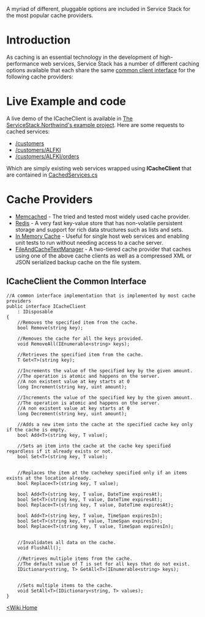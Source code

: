 A myriad of different, pluggable options are included in Service Stack for the most popular cache providers.

# Introduction

As caching is an essential technology in the development of high-performance web services, Service Stack has a number of different caching options available that each share the same
[common client interface](https://github.com/ServiceStack/ServiceStack/blob/master/src/ServiceStack.Interfaces/CacheAccess/ICacheClient.cs)
for the following cache providers:

# Live Example and code

A live demo of the ICacheClient is available in [The ServiceStack.Northwind's example project](http://mono.servicestack.net/ServiceStack.Northwind/). Here are some requests to cached services:

  * [/customers](http://mono.servicestack.net/ServiceStack.Northwind/cached/customers)
  * [/customers/ALFKI](http://mono.servicestack.net/ServiceStack.Northwind/cached/customers/ALFKI)
  * [/customers/ALFKI/orders](http://mono.servicestack.net/ServiceStack.Northwind/cached/customers/ALFKI/orders)

Which are simply existing web services wrapped using **ICacheClient** that are contained in [CachedServices.cs](https://github.com/ServiceStack/ServiceStack.Examples/blob/master/src/ServiceStack.Northwind/ServiceStack.Northwind.ServiceInterface/CachedServices.cs)

# Cache Providers

  * [Memcached](https://github.com/ServiceStack/ServiceStack/tree/master/src/ServiceStack.CacheAccess.Memcached/) - The tried and tested most widely used cache provider.
  * [Redis](https://github.com/ServiceStack/ServiceStack.Redis/blob/master/src/ServiceStack.Redis/RedisClient.ICacheClient.cs) - A very fast key-value store that has  non-volatile persistent storage and support for rich data structures such as lists and sets.
  * [In Memory Cache](https://github.com/ServiceStack/ServiceStack/blob/master/src/ServiceStack.CacheAccess.Providers/MemoryCacheClient.cs) - Useful for single host web services and enabling unit tests to run without needing access to a cache server.
  * [FileAndCacheTextManager](https://github.com/ServiceStack/ServiceStack/blob/master/src/ServiceStack.CacheAccess.Providers/FileAndCacheTextManager.cs) - A two-tiered cache provider that caches using one of the above cache clients as well as a compressed XML or JSON serialized backup cache on the file system.

## ICacheClient the Common Interface


	//A common interface implementation that is implemented by most cache providers
	public interface ICacheClient 
		: IDisposable
	{
		//Removes the specified item from the cache.
		bool Remove(string key);

		//Removes the cache for all the keys provided.
		void RemoveAll(IEnumerable<string> keys);

		//Retrieves the specified item from the cache.
		T Get<T>(string key);

		//Increments the value of the specified key by the given amount. 
		//The operation is atomic and happens on the server.
		//A non existent value at key starts at 0
		long Increment(string key, uint amount);

		//Increments the value of the specified key by the given amount. 
		//The operation is atomic and happens on the server.
		//A non existent value at key starts at 0
		long Decrement(string key, uint amount);

		//Adds a new item into the cache at the specified cache key only if the cache is empty.
		bool Add<T>(string key, T value);

		//Sets an item into the cache at the cache key specified regardless if it already exists or not.
		bool Set<T>(string key, T value);


		//Replaces the item at the cachekey specified only if an items exists at the location already. 
		bool Replace<T>(string key, T value);

		bool Add<T>(string key, T value, DateTime expiresAt);
		bool Set<T>(string key, T value, DateTime expiresAt);
		bool Replace<T>(string key, T value, DateTime expiresAt);

		bool Add<T>(string key, T value, TimeSpan expiresIn);
		bool Set<T>(string key, T value, TimeSpan expiresIn);
		bool Replace<T>(string key, T value, TimeSpan expiresIn);


		//Invalidates all data on the cache.
		void FlushAll();

		//Retrieves multiple items from the cache. 
		//The default value of T is set for all keys that do not exist.
		IDictionary<string, T> GetAll<T>(IEnumerable<string> keys);


		//Sets multiple items to the cache. 
		void SetAll<T>(IDictionary<string, T> values);
	}


[<Wiki Home](~/framework/home)

